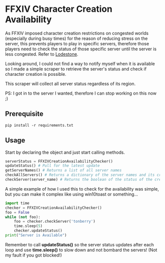 # FFXIV Character Creation Availability
As FFXIV imposed character creation restrictions on congested worlds (especially during busy times) for the reason of reducing stress on the server, this prevents players to play in specific servers, therefore those players need to check the status of those specific server until the server is less congested. Refer to [Lodestone](https://na.finalfantasyxiv.com/lodestone/news/detail/80cd4583bf743600105b947d6906d0909189e479/).

Looking around, I could not find a way to notify myself when it is available so I made a simple scraper to retrieve the server's status and check if character creation is possible.

This scraper will collect all server status regardless of its region.

PS: I got in to the server I wanted, therefore I can stop working on this now ;)

## Prerequisite
`pip install -r requirements.txt`

## Usage
Start by declaring the object and just start calling methods.

```python
serverStatus = FFXIVCreationAvailabilityChecker()
updateStatus() # Pull for the latest update
getServerNames() # Returns a list of all server names
checkAllServers() # Returns a dictionary of the server names and its creation availabilty.
checkServer(server_name) # Returns the boolean of the status of the creation availabilty.
```
A simple example of how I used this to check for the availability was simple, but you can make it complex like using win10toast or something...
```python
import time
checker = FFXIVCreationAvailabilityChecker()
foo = False
while (not foo):
	foo = checker.checkServer('tonberry')
	time.sleep(5)
	checker.updateStatus()
print("Server is Available")
```
Remember to call **updateStatus()** so the server status updates after each loop and use **time.sleep()** to slow down and not bombard the servers! (Not my fault if you got blocked!)
